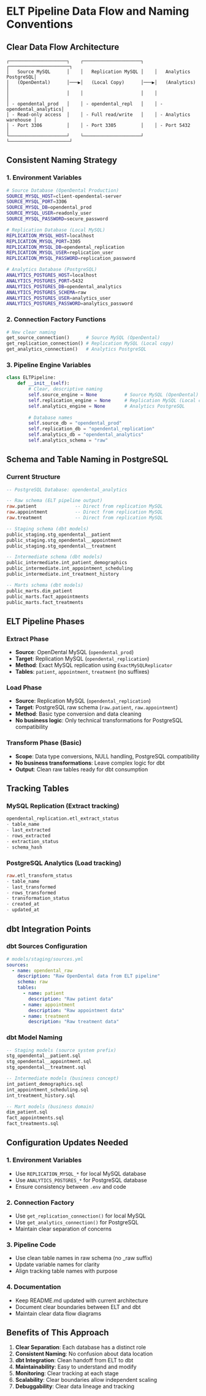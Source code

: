 # ELT Pipeline Data Flow and Naming Conventions

## Clear Data Flow Architecture

```
┌─────────────────────┐    ┌─────────────────────┐    ┌──────────────────────┐
│   Source MySQL      │    │   Replication MySQL │    │   Analytics PostgreSQL│
│   (OpenDental)      │───▶│   (Local Copy)      │───▶│   (Analytics)        │
│                     │    │                     │    │                      │
│ - opendental_prod   │    │ - opendental_repl   │    │ - opendental_analytics│
│ - Read-only access  │    │ - Full read/write   │    │ - Analytics warehouse │
│ - Port 3306         │    │ - Port 3305         │    │ - Port 5432          │
└─────────────────────┘    └─────────────────────┘    └──────────────────────┘
```

## Consistent Naming Strategy

### 1. Environment Variables
```bash
# Source Database (OpenDental Production)
SOURCE_MYSQL_HOST=client-opendental-server
SOURCE_MYSQL_PORT=3306
SOURCE_MYSQL_DB=opendental_prod
SOURCE_MYSQL_USER=readonly_user
SOURCE_MYSQL_PASSWORD=secure_password

# Replication Database (Local MySQL)
REPLICATION_MYSQL_HOST=localhost
REPLICATION_MYSQL_PORT=3305
REPLICATION_MYSQL_DB=opendental_replication
REPLICATION_MYSQL_USER=replication_user
REPLICATION_MYSQL_PASSWORD=replication_password

# Analytics Database (PostgreSQL)
ANALYTICS_POSTGRES_HOST=localhost
ANALYTICS_POSTGRES_PORT=5432
ANALYTICS_POSTGRES_DB=opendental_analytics
ANALYTICS_POSTGRES_SCHEMA=raw
ANALYTICS_POSTGRES_USER=analytics_user
ANALYTICS_POSTGRES_PASSWORD=analytics_password
```

### 2. Connection Factory Functions
```python
# New clear naming
get_source_connection()      # Source MySQL (OpenDental)
get_replication_connection() # Replication MySQL (Local copy)
get_analytics_connection()   # Analytics PostgreSQL
```

### 3. Pipeline Engine Variables
```python
class ELTPipeline:
    def __init__(self):
        # Clear, descriptive naming
        self.source_engine = None          # Source MySQL (OpenDental)
        self.replication_engine = None     # Replication MySQL (Local copy)
        self.analytics_engine = None       # Analytics PostgreSQL
        
        # Database names
        self.source_db = "opendental_prod"
        self.replication_db = "opendental_replication"
        self.analytics_db = "opendental_analytics"
        self.analytics_schema = "raw"
```

## Schema and Table Naming in PostgreSQL

### Current Structure
```sql
-- PostgreSQL Database: opendental_analytics

-- Raw schema (ELT pipeline output)
raw.patient              -- Direct from replication MySQL
raw.appointment          -- Direct from replication MySQL
raw.treatment            -- Direct from replication MySQL

-- Staging schema (dbt models)
public_staging.stg_opendental__patient
public_staging.stg_opendental__appointment
public_staging.stg_opendental__treatment

-- Intermediate schema (dbt models)
public_intermediate.int_patient_demographics
public_intermediate.int_appointment_scheduling
public_intermediate.int_treatment_history

-- Marts schema (dbt models)
public_marts.dim_patient
public_marts.fact_appointments
public_marts.fact_treatments
```

## ELT Pipeline Phases

### Extract Phase
- **Source**: OpenDental MySQL (`opendental_prod`)
- **Target**: Replication MySQL (`opendental_replication`)
- **Method**: Exact MySQL replication using `ExactMySQLReplicator`
- **Tables**: `patient`, `appointment`, `treatment` (no suffixes)

### Load Phase
- **Source**: Replication MySQL (`opendental_replication`)
- **Target**: PostgreSQL raw schema (`raw.patient`, `raw.appointment`)
- **Method**: Basic type conversion and data cleaning
- **No business logic**: Only technical transformations for PostgreSQL compatibility

### Transform Phase (Basic)
- **Scope**: Data type conversions, NULL handling, PostgreSQL compatibility
- **No business transformations**: Leave complex logic for dbt
- **Output**: Clean raw tables ready for dbt consumption

## Tracking Tables

### MySQL Replication (Extract tracking)
```sql
opendental_replication.etl_extract_status
- table_name
- last_extracted
- rows_extracted
- extraction_status
- schema_hash
```

### PostgreSQL Analytics (Load tracking)
```sql
raw.etl_transform_status
- table_name
- last_transformed
- rows_transformed
- transformation_status
- created_at
- updated_at
```

## dbt Integration Points

### dbt Sources Configuration
```yaml
# models/staging/sources.yml
sources:
  - name: opendental_raw
    description: "Raw OpenDental data from ELT pipeline"
    schema: raw
    tables:
      - name: patient
        description: "Raw patient data"
      - name: appointment
        description: "Raw appointment data"
      - name: treatment
        description: "Raw treatment data"
```

### dbt Model Naming
```sql
-- Staging models (source system prefix)
stg_opendental__patient.sql
stg_opendental__appointment.sql
stg_opendental__treatment.sql

-- Intermediate models (business concept)
int_patient_demographics.sql
int_appointment_scheduling.sql
int_treatment_history.sql

-- Mart models (business domain)
dim_patient.sql
fact_appointments.sql
fact_treatments.sql
```

## Configuration Updates Needed

### 1. Environment Variables
- Use `REPLICATION_MYSQL_*` for local MySQL database
- Use `ANALYTICS_POSTGRES_*` for PostgreSQL database
- Ensure consistency between `.env` and code

### 2. Connection Factory
- Use `get_replication_connection()` for local MySQL
- Use `get_analytics_connection()` for PostgreSQL
- Maintain clear separation of concerns

### 3. Pipeline Code
- Use clean table names in raw schema (no _raw suffix)
- Update variable names for clarity
- Align tracking table names with purpose

### 4. Documentation
- Keep README.md updated with current architecture
- Document clear boundaries between ELT and dbt
- Maintain clear data flow diagrams

## Benefits of This Approach

1. **Clear Separation**: Each database has a distinct role
2. **Consistent Naming**: No confusion about data location
3. **dbt Integration**: Clean handoff from ELT to dbt
4. **Maintainability**: Easy to understand and modify
5. **Monitoring**: Clear tracking at each stage
6. **Scalability**: Clear boundaries allow independent scaling
7. **Debuggability**: Clear data lineage and tracking